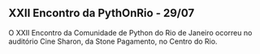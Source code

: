## XXII Encontro da PythOnRio - 29/07

O XXII Encontro da Comunidade de Python do Rio de Janeiro ocorreu no auditório Cine Sharon, da Stone Pagamento, no Centro do Rio.

